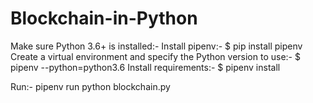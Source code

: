 # Blockchain-in-Python

Make sure Python 3.6+ is installed:-
Install pipenv:-
$ pip install pipenv 
Create a virtual environment and specify the Python version to use:-
$ pipenv --python=python3.6
Install requirements:-
$ pipenv install

Run:-
 pipenv run python blockchain.py
